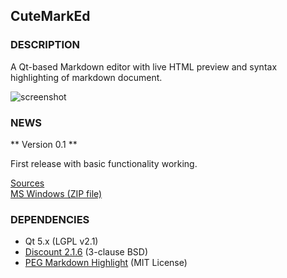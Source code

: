## CuteMarkEd


### DESCRIPTION

A Qt-based Markdown editor with live HTML preview and syntax highlighting of markdown document.

![screenshot](https://raw.github.com/cloose/CuteMarkEd/develop/images/screenshot_01.png)

### NEWS

** Version 0.1 **

First release with basic functionality working. 

[Sources](https://bitbucket.org/cloose/cutemarked/get/0.1.tar.gz)<br>
[MS Windows (ZIP file)](https://bitbucket.org/cloose/cutemarked/downloads/cutemarked-0.1.zip)

### DEPENDENCIES

* Qt 5.x (LGPL v2.1)
* [Discount 2.1.6](http://www.pell.portland.or.us/~orc/Code/discount/) (3-clause BSD)
* [PEG Markdown Highlight](http://hasseg.org/peg-markdown-highlight/) (MIT License)
